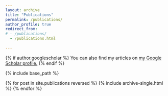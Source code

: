 ```yaml
---
layout: archive
title: "Publications"
permalink: /publications/
author_profile: true
redirect_from: 
# - /publications/
  - /publications.html
  
---
```


{% if author.googlescholar %}
  You can also find my articles on <u><a href="{{author.googlescholar}}">my Google Scholar profile</a>.</u>
{% endif %}

{% include base_path %}

{% for post in site.publications reversed %}
  {% include archive-single.html %}
{% endfor %}
